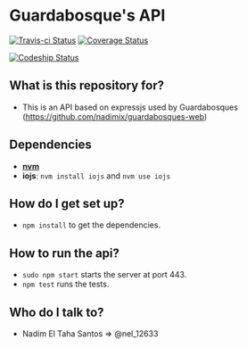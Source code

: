 # Guardabosque's API
[![Travis-ci Status](https://travis-ci.org/nadimix/guardabosques-api.svg?branch=master)](https://travis-ci.org/nadimix/guardabosques-api)
[![Coverage Status](https://coveralls.io/repos/nadimix/guardabosques-api/badge.svg)](https://coveralls.io/r/nadimix/guardabosques-api)

[![Codeship Status](https://codeship.com/projects/84239/status?branch=master)](https://codeship.com/projects/84239)

## What is this repository for? ##
* This is an API based on expressjs used by Guardabosques (https://github.com/nadimix/guardabosques-web)

## Dependencies ##
* [**nvm**](https://github.com/creationix/nvm)
* **iojs**: `nvm install iojs` and `nvm use iojs`

## How do I get set up? ##
* `npm install` to get the dependencies.

## How to run the api? ##
* `sudo npm start` starts the server at port 443.
* `npm test` runs the tests.

## Who do I talk to? ##
* Nadim El Taha Santos => @nel_12633
